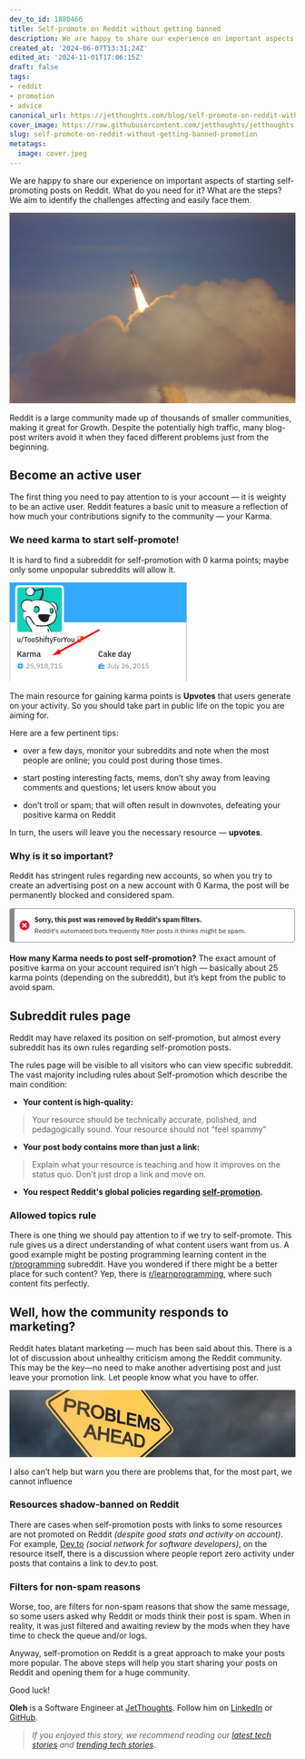 ```yaml
---
dev_to_id: 1880466
title: Self-promote on Reddit without getting banned
description: We are happy to share our experience on important aspects of starting self-promoting posts on Reddit....
created_at: '2024-06-07T13:31:24Z'
edited_at: '2024-11-01T17:06:15Z'
draft: false
tags:
- reddit
- promotion
- advice
canonical_url: https://jetthoughts.com/blog/self-promote-on-reddit-without-getting-banned-promotion/
cover_image: https://raw.githubusercontent.com/jetthoughts/jetthoughts.github.io/master/content/blog/self-promote-on-reddit-without-getting-banned-promotion/cover.jpeg
slug: self-promote-on-reddit-without-getting-banned-promotion
metatags:
  image: cover.jpeg
---
```

We are happy to share our experience on important aspects of starting self-promoting posts on Reddit. What do you need for it? What are the steps? We aim to identify the challenges affecting and easily face them.

![Photo by [Kurt Cotoaga](https://unsplash.com/@kydroon?utm_source=unsplash&utm_medium=referral&utm_content=creditCopyText) on [Unsplash](https://unsplash.com/@kydroon?utm_source=unsplash&utm_medium=referral&utm_content=creditCopyText)](file_0.jpeg)

Reddit is a large community made up of thousands of smaller communities, making it great for Growth. Despite the potentially high traffic, many blog-post writers avoid it when they faced different problems just from the beginning.

## Become an active user

The first thing you need to pay attention to is your account — it is weighty to be an active user. Reddit features a basic unit to measure a reflection of how much your contributions signify to the community — your Karma.

### We need karma to start self-promote!

It is hard to find a subreddit for self-promotion with 0 karma points; maybe only some unpopular subreddits will allow it.

![](file_1.png)

The main resource for gaining karma points is **Upvotes** that users generate on your activity. So you should take part in public life on the topic you are aiming for.

Here are a few pertinent tips:

* over a few days, monitor your subreddits and note when the most people are online; you could post during those times.

* start posting interesting facts, mems, don’t shy away from leaving comments and questions; let users know about you

* don’t troll or spam; that will often result in downvotes, defeating your positive karma on Reddit

In turn, the users will leave you the necessary resource — **upvotes**.

### **Why is it so important?**

Reddit has stringent rules regarding new accounts, so when you try to create an advertising post on a new account with 0 Karma, the post will be permanently blocked and considered spam.

![](file_2.png)

**How many Karma needs to post self-promotion?** The exact amount of positive karma on your account required isn’t high — basically about 25 karma points (depending on the subreddit), but it’s kept from the public to avoid spam.

## Subreddit rules page

Reddit may have relaxed its position on self-promotion, but almost every subreddit has its own rules regarding self-promotion posts.

The rules page will be visible to all visitors who can view specific subreddit. The vast majority including rules about Self-promotion which describe the main condition:

* **Your content is high-quality:**
>  Your resource should be technically accurate, polished, and pedagogically sound. Your resource should not “feel spammy”

* **Your post body contains more than just a link:**
>  Explain what your resource is teaching and how it improves on the status quo. Don’t just drop a link and move on.

* **You respect Reddit's global policies regarding [self-promotion](https://reddit.zendesk.com/hc/en-us/articles/205926439-Reddiquette).**

### Allowed topics rule

There is one thing we should pay attention to if we try to self-promote. This rule gives us a direct understanding of what content users want from us. A good example might be posting programming learning content in the [r/programming](https://www.reddit.com/r/programming/) subreddit. Have you wondered if there might be a better place for such content? Yep, there is [r/learnprogramming](https://www.reddit.com/r/learnprogramming/), where such content fits perfectly.

## Well, how the community responds to marketing?

Reddit hates blatant marketing — much has been said about this. There is a lot of discussion about unhealthy criticism among the Reddit community. This may be the key—no need to make another advertising post and just leave your promotion link. Let people know what you have to offer.

![](file_3.jpeg)

I also can’t help but warn you there are problems that, for the most part, we cannot influence

### Resources shadow-banned on Reddit

There are cases when self-promotion posts with links to some resources are not promoted on Reddit *(despite good stats and activity on account)*. For example, [Dev.to](https://dev.to/) *(social network for software developers)*, on the resource itself, there is a discussion where people report zero activity under posts that contains a link to dev.to post.

### Filters for non-spam reasons

Worse, too, are filters for non-spam reasons that show the same message, so some users asked why Reddit or mods think their post is spam. When in reality, it was just filtered and awaiting review by the mods when they have time to check the queue and/or logs.

Anyway, self-promotion on Reddit is a great approach to make your posts more popular. The above steps will help you start sharing your posts on Reddit and opening them for a huge community.

Good luck!

**Oleh** is a Software Engineer at [JetThoughts](https://www.jetthoughts.com/). Follow him on [LinkedIn](https://www.linkedin.com/in/oleh-barchuk-0b9813192/) or [GitHub](https://github.com/phoenixixixix).
>  *If you enjoyed this story, we recommend reading our [latest tech stories](https://jtway.co/latest) and [trending tech stories](https://jtway.co/trending).*
